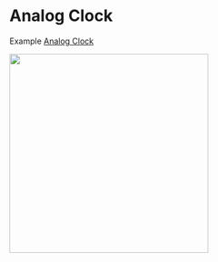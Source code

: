 # Analog Clock

Example [Analog Clock](analog_clock)

<img src='analog_clock/analog.gif' width='350'>

